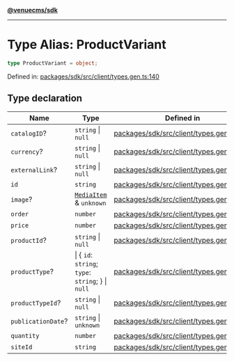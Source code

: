 [**@venuecms/sdk**](../Index.md)

***

# Type Alias: ProductVariant

```ts
type ProductVariant = object;
```

Defined in: [packages/sdk/src/client/types.gen.ts:140](https://github.com/venuecms/sdk/blob/6283acc845335a99eac7e210bd07dad1da30061f/packages/sdk/src/client/types.gen.ts#L140)

## Type declaration

| Name | Type | Defined in |
| ------ | ------ | ------ |
| <a id="catalogid"></a> `catalogID`? | `string` \| `null` | [packages/sdk/src/client/types.gen.ts:148](https://github.com/venuecms/sdk/blob/6283acc845335a99eac7e210bd07dad1da30061f/packages/sdk/src/client/types.gen.ts#L148) |
| <a id="currency"></a> `currency`? | `string` \| `null` | [packages/sdk/src/client/types.gen.ts:145](https://github.com/venuecms/sdk/blob/6283acc845335a99eac7e210bd07dad1da30061f/packages/sdk/src/client/types.gen.ts#L145) |
| <a id="externallink"></a> `externalLink`? | `string` \| `null` | [packages/sdk/src/client/types.gen.ts:147](https://github.com/venuecms/sdk/blob/6283acc845335a99eac7e210bd07dad1da30061f/packages/sdk/src/client/types.gen.ts#L147) |
| <a id="id"></a> `id` | `string` | [packages/sdk/src/client/types.gen.ts:141](https://github.com/venuecms/sdk/blob/6283acc845335a99eac7e210bd07dad1da30061f/packages/sdk/src/client/types.gen.ts#L141) |
| <a id="image"></a> `image`? | [`MediaItem`](MediaItem.md) & `unknown` | [packages/sdk/src/client/types.gen.ts:152](https://github.com/venuecms/sdk/blob/6283acc845335a99eac7e210bd07dad1da30061f/packages/sdk/src/client/types.gen.ts#L152) |
| <a id="order"></a> `order` | `number` | [packages/sdk/src/client/types.gen.ts:143](https://github.com/venuecms/sdk/blob/6283acc845335a99eac7e210bd07dad1da30061f/packages/sdk/src/client/types.gen.ts#L143) |
| <a id="price"></a> `price` | `number` | [packages/sdk/src/client/types.gen.ts:144](https://github.com/venuecms/sdk/blob/6283acc845335a99eac7e210bd07dad1da30061f/packages/sdk/src/client/types.gen.ts#L144) |
| <a id="productid"></a> `productId`? | `string` \| `null` | [packages/sdk/src/client/types.gen.ts:151](https://github.com/venuecms/sdk/blob/6283acc845335a99eac7e210bd07dad1da30061f/packages/sdk/src/client/types.gen.ts#L151) |
| <a id="producttype"></a> `productType`? | \| \{ `id`: `string`; `type`: `string`; \} \| `null` | [packages/sdk/src/client/types.gen.ts:153](https://github.com/venuecms/sdk/blob/6283acc845335a99eac7e210bd07dad1da30061f/packages/sdk/src/client/types.gen.ts#L153) |
| <a id="producttypeid"></a> `productTypeId`? | `string` \| `null` | [packages/sdk/src/client/types.gen.ts:150](https://github.com/venuecms/sdk/blob/6283acc845335a99eac7e210bd07dad1da30061f/packages/sdk/src/client/types.gen.ts#L150) |
| <a id="publicationdate"></a> `publicationDate`? | `string` \| `unknown` | [packages/sdk/src/client/types.gen.ts:149](https://github.com/venuecms/sdk/blob/6283acc845335a99eac7e210bd07dad1da30061f/packages/sdk/src/client/types.gen.ts#L149) |
| <a id="quantity"></a> `quantity` | `number` | [packages/sdk/src/client/types.gen.ts:146](https://github.com/venuecms/sdk/blob/6283acc845335a99eac7e210bd07dad1da30061f/packages/sdk/src/client/types.gen.ts#L146) |
| <a id="siteid"></a> `siteId` | `string` | [packages/sdk/src/client/types.gen.ts:142](https://github.com/venuecms/sdk/blob/6283acc845335a99eac7e210bd07dad1da30061f/packages/sdk/src/client/types.gen.ts#L142) |
